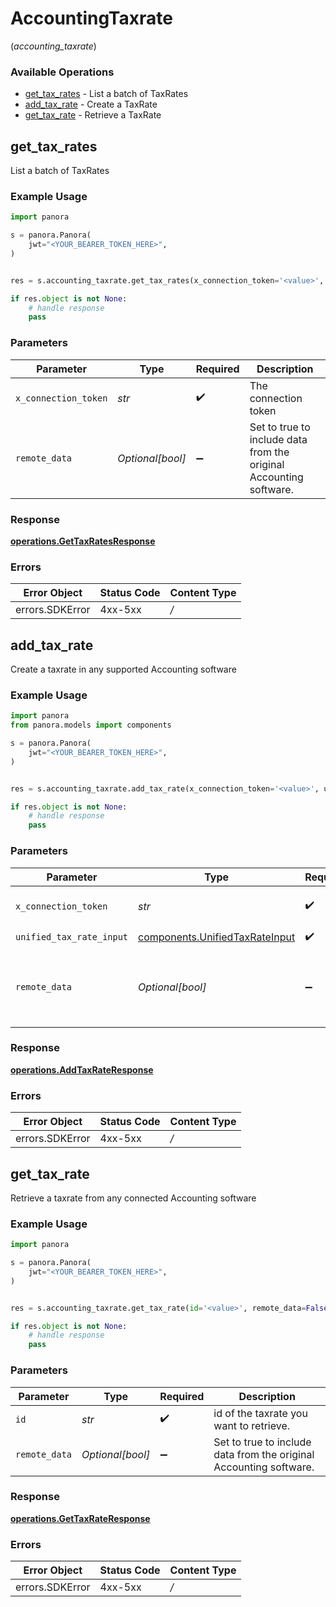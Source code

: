 # AccountingTaxrate
(*accounting_taxrate*)

### Available Operations

* [get_tax_rates](#get_tax_rates) - List a batch of TaxRates
* [add_tax_rate](#add_tax_rate) - Create a TaxRate
* [get_tax_rate](#get_tax_rate) - Retrieve a TaxRate

## get_tax_rates

List a batch of TaxRates

### Example Usage

```python
import panora

s = panora.Panora(
    jwt="<YOUR_BEARER_TOKEN_HERE>",
)


res = s.accounting_taxrate.get_tax_rates(x_connection_token='<value>', remote_data=False)

if res.object is not None:
    # handle response
    pass

```

### Parameters

| Parameter                                                          | Type                                                               | Required                                                           | Description                                                        |
| ------------------------------------------------------------------ | ------------------------------------------------------------------ | ------------------------------------------------------------------ | ------------------------------------------------------------------ |
| `x_connection_token`                                               | *str*                                                              | :heavy_check_mark:                                                 | The connection token                                               |
| `remote_data`                                                      | *Optional[bool]*                                                   | :heavy_minus_sign:                                                 | Set to true to include data from the original Accounting software. |


### Response

**[operations.GetTaxRatesResponse](../../models/operations/gettaxratesresponse.md)**
### Errors

| Error Object    | Status Code     | Content Type    |
| --------------- | --------------- | --------------- |
| errors.SDKError | 4xx-5xx         | */*             |

## add_tax_rate

Create a taxrate in any supported Accounting software

### Example Usage

```python
import panora
from panora.models import components

s = panora.Panora(
    jwt="<YOUR_BEARER_TOKEN_HERE>",
)


res = s.accounting_taxrate.add_tax_rate(x_connection_token='<value>', unified_tax_rate_input=components.UnifiedTaxRateInput(), remote_data=False)

if res.object is not None:
    # handle response
    pass

```

### Parameters

| Parameter                                                                        | Type                                                                             | Required                                                                         | Description                                                                      |
| -------------------------------------------------------------------------------- | -------------------------------------------------------------------------------- | -------------------------------------------------------------------------------- | -------------------------------------------------------------------------------- |
| `x_connection_token`                                                             | *str*                                                                            | :heavy_check_mark:                                                               | The connection token                                                             |
| `unified_tax_rate_input`                                                         | [components.UnifiedTaxRateInput](../../models/components/unifiedtaxrateinput.md) | :heavy_check_mark:                                                               | N/A                                                                              |
| `remote_data`                                                                    | *Optional[bool]*                                                                 | :heavy_minus_sign:                                                               | Set to true to include data from the original Accounting software.               |


### Response

**[operations.AddTaxRateResponse](../../models/operations/addtaxrateresponse.md)**
### Errors

| Error Object    | Status Code     | Content Type    |
| --------------- | --------------- | --------------- |
| errors.SDKError | 4xx-5xx         | */*             |

## get_tax_rate

Retrieve a taxrate from any connected Accounting software

### Example Usage

```python
import panora

s = panora.Panora(
    jwt="<YOUR_BEARER_TOKEN_HERE>",
)


res = s.accounting_taxrate.get_tax_rate(id='<value>', remote_data=False)

if res.object is not None:
    # handle response
    pass

```

### Parameters

| Parameter                                                          | Type                                                               | Required                                                           | Description                                                        |
| ------------------------------------------------------------------ | ------------------------------------------------------------------ | ------------------------------------------------------------------ | ------------------------------------------------------------------ |
| `id`                                                               | *str*                                                              | :heavy_check_mark:                                                 | id of the taxrate you want to retrieve.                            |
| `remote_data`                                                      | *Optional[bool]*                                                   | :heavy_minus_sign:                                                 | Set to true to include data from the original Accounting software. |


### Response

**[operations.GetTaxRateResponse](../../models/operations/gettaxrateresponse.md)**
### Errors

| Error Object    | Status Code     | Content Type    |
| --------------- | --------------- | --------------- |
| errors.SDKError | 4xx-5xx         | */*             |
